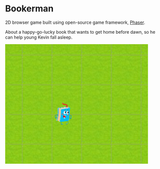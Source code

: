 # Bookerman
2D browser game built using open-source game framework, [Phaser](http://phaser.io).

About a happy-go-lucky book that wants to get home before dawn, so he can help young Kevin fall asleep.

![alt text](/images/screenshot.png)


